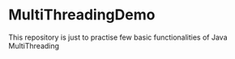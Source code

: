 # MultiThreadingDemo
This repository is just to practise few basic functionalities of Java MultiThreading
